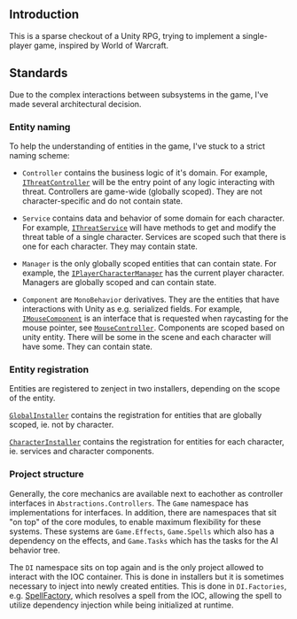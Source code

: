 ## Introduction

This is a sparse checkout of a Unity RPG, trying to implement a single-player game, inspired by World of Warcraft.

## Standards

Due to the complex interactions between subsystems in the game, I've made several architectural decision.

### Entity naming

To help the understanding of entities in the game, I've stuck to a strict naming scheme:

- `Controller` contains the business logic of it's domain. For example, [`IThreatController`](Assets\Scripts\Runtime\Abstractions\Controller\IThreatController.cs) will be the entry point of any logic interacting with threat. Controllers are game-wide (globally scoped). They are not character-specific and do not contain state.

- `Service` contains data and behavior of some domain for each character. For example, [`IThreatService`](Assets\Scripts\Runtime\Abstractions\Services\IThreatService.cs) will have methods to get and modify the threat table of a single character. Services are scoped such that there is one for each character. They may contain state.

- `Manager` is the only globally scoped entities that can contain state. For example, the [`IPlayerCharacterManager`](Assets\Scripts\Runtime\Abstractions\Managers\IPlayerCharacterManager.cs) has the current player character. Managers are globally scoped and can contain state.

- `Component` are `MonoBehavior` derivatives. They are the entities that have interactions with Unity as e.g. serialized fields. For example, [`IMouseComponent`](Assets\Scripts\Runtime\Abstractions\Components\IOutlineComponent.cs) is an interface that is requested when raycasting for the mouse pointer, see [`MouseController`](Assets\Scripts\Runtime\Game\Controllers\MouseController.cs). Components are scoped based on unity entity. There will be some in the scene and each character will have some. They can contain state.

### Entity registration

Entities are registered to zenject in two installers, depending on the scope of the entity.

[`GlobalInstaller`](Assets\Scripts\Runtime\DI\Installers\GlobalInstaller.cs) contains the registration for entities that are globally scoped, ie. not by character.

[`CharacterInstaller`](Assets\Scripts\Runtime\DI\Installers\CharacterInstaller.cs) contains the registration for entities for each character, ie. services and character components.

### Project structure

Generally, the core mechanics are available next to eachother as controller interfaces in `Abstractions.Controllers`. The `Game` namespace has implementations for interfaces. In addition, there are namespaces that sit "on top" of the core modules, to enable maximum flexibility for these systems. These systems are `Game.Effects`, `Game.Spells` which also has a dependency on the effects, and `Game.Tasks` which has the tasks for the AI behavior tree.

The `DI` namespace sits on top again and is the only project allowed to interact with the IOC container. This is done in installers but it is sometimes necessary to inject into newly created entities. This is done in `DI.Factories`, e.g. [SpellFactory](Assets\Scripts\Runtime\DI\Factories\SpellFactory.cs), which resolves a spell from the IOC, allowing the spell to utilize dependency injection while being initialized at runtime.
